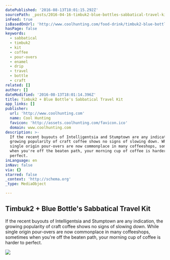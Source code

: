 ```yaml
---
datePublished: '2016-08-13T18:01:15.292Z'
sourcePath: _posts/2016-04-16-timbuk2-blue-bottles-sabbatical-travel-kit.md
inFeed: true
isBasedOnUrl: 'http://www.coolhunting.com/food-drink/timbuk2-blue-bottle-travel-kit-coffee'
hasPage: false
keywords:
  - sabbatical
  - timbuk2
  - kit
  - coffee
  - pour-overs
  - enamel
  - drip
  - travel
  - bottle
  - craft
related: []
author: []
dateModified: '2016-08-13T18:01:14.396Z'
title: Timbuk2 + Blue Bottle's Sabbatical Travel Kit
app_links: []
publisher:
  url: 'http://www.coolhunting.com'
  name: Cool Hunting
  favicon: 'http://assets.coolhunting.com/favicon.ico'
  domain: www.coolhunting.com
description: >-
  If the recent buyouts of Intelligentsia and Stumptown are any indication, the
  growing popularity of craft coffee shows no signs of slowing down. While
  single origin pour-overs are now commonplace in many coffeeshops, sometimes
  when you're off the beaten path, your morning cup of coffee is harder to
  perfect.
inLanguage: en
inNav: false
via: {}
starred: false
_context: 'http://schema.org'
_type: MediaObject

---
```

<article style=""><h1>Timbuk2 + Blue Bottle's Sabbatical Travel Kit</h1><p>If the recent buyouts of Intelligentsia and Stumptown are any indication, the growing popularity of craft coffee shows no signs of slowing down. While single origin pour-overs are now commonplace in many coffeeshops, sometimes when you're off the beaten path, your morning cup of coffee is harder to perfect.</p><img src="http://assets.coolhunting.com/coolhunting/2015/11/18/large_timbuk2-blue-bottle-thumb.jpg" /></article>